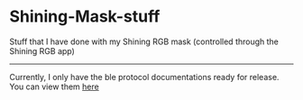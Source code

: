 # Shining-Mask-stuff
Stuff that I have done with my Shining RGB mask (controlled through the Shining RGB app)

------------------------------
Currently, I only have the ble protocol documentations ready for release. You can view them [here](./ble-protocol.md)

